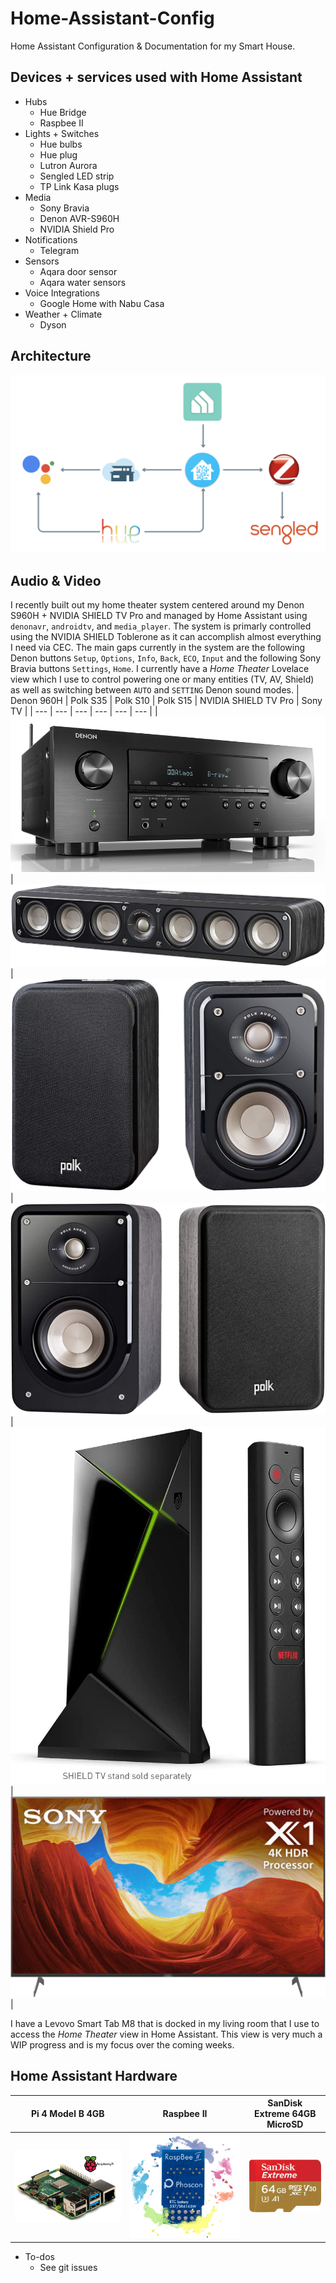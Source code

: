 # Home-Assistant-Config
Home Assistant Configuration &amp; Documentation for my Smart House.

## Devices + services used with Home Assistant
 * Hubs
   * Hue Bridge
   * Raspbee II
 * Lights + Switches
   * Hue bulbs
   * Hue plug
   * Lutron Aurora
   * Sengled LED strip
   * TP Link Kasa plugs 
 * Media
   * Sony Bravia
   * Denon AVR-S960H
   * NVIDIA Shield Pro
 * Notifications
   * Telegram
 * Sensors
   * Aqara door sensor
   * Aqara water sensors
 * Voice Integrations
   * Google Home with Nabu Casa 
 * Weather + Climate
   * Dyson 
## Architecture
![My Home Assistant Architecture](architecture.png)
## Audio & Video
I recently built out my home theater system centered around my Denon S960H + NVIDIA SHIELD TV Pro and managed by Home Assistant using `denonavr`, `androidtv`, and `media_player`. The system is primarly controlled using the NVIDIA SHIELD Toblerone as it can accomplish almost everything I need via CEC. The main gaps currently in the system are the following Denon buttons `Setup`, `Options`, `Info`, `Back`, `ECO`, `Input` and the following Sony Bravia buttons `Settings`, `Home`. I currently have a _Home Theater_ Lovelace view which I use to control powering one or many entities (TV, AV, Shield) as well as switching between `AUTO` and `SETTING` Denon sound modes. 
| Denon 960H | Polk S35 | Polk S10 | Polk S15 | NVIDIA SHIELD TV Pro | Sony TV |
| --- | --- | --- | --- | --- | --- |
| ![Denon](img/av/denon.png) | ![Polk S35](img/av/polk_s35.jpg) | ![Polk S10](img/av/polk_s10.jpg) | ![Polk S15](img/av/polk_s15.jpg) | ![NVIDIA SHIELD TV Pro](img/av/nvidia_shield_tv_pro.jpg) | ![Sony](img/av/sony_x900h.jpg) |

I have a Levovo Smart Tab M8 that is docked in my living room that I use to access the _Home Theater_ view in Home Assistant. This view is very much a WIP progress and is my focus over the coming weeks.
## Home Assistant Hardware
| Pi 4 Model B 4GB | Raspbee II | SanDisk Extreme 64GB MicroSD |
| --- | --- | --- |
| ![Raspberry Pi 4 Model B 4GB](img/ha_hardware/pi_4.jpg) | ![Raspbee II](img/ha_hardware/raspbee_II.jpg) | ![SanDisk Extreme 64GB MicroSD](img/ha_hardware/sandisk_64.jpg) |
 * To-dos
   * See git issues
